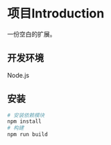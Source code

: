 # 项目Introduction

一份空白的扩展。

## 开发环境

Node.js

## 安装

```bash
# 安装依赖模块
npm install
# 构建
npm run build
```
